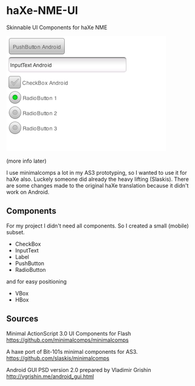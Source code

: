 haXe-NME-UI
================================
Skinnable UI Components for haXe NME

<img src="https://github.com/MatthijsKamstra/haXe-NME-UI/raw/master/Assets/screenshot.png" />

(more info later)

I use minimalcomps a lot in my AS3 prototyping, so I wanted to use it for haXe also.
Luckely someone did already the heavy lifting (Slaskis).
There are some changes made to the original haXe translation because it didn't work on Android.



Components
-------------------------
For my project I didn't need all components.
So I created a small (mobile) subset.

- CheckBox
- InputText
- Label
- PushButton
- RadioButton

and for easy positioning

- VBox
- HBox


Sources
-------------------------

Minimal ActionScript 3.0 UI Components for Flash
https://github.com/minimalcomps/minimalcomps

A haxe port of Bit-101s minimal components for AS3.
https://github.com/slaskis/minimalcomps

Android GUI PSD version 2.0 prepared by Vladimir Grishin
http://vgrishin.me/android_gui.html